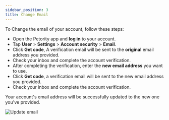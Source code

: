 ```yaml
---
sidebar_position: 3
title: Change Email
---
```


To Change the email of your account, follow these steps:

+ Open the Petority app and **log in** to your account.
+ Tap **User** > **Settings** > **Account security** > **Email**.
+ Click **Get code**, A verification email will be sent to the **original** email address you provided.
+ Check your inbox and complete the account verification.
+ After completing the verification, enter the **new email address** you want to use.
+ Click **Get code**, a verification email will be sent to the new email address you provided.
+ Check your inbox and complete the account verification.

Your account's email address will be successfully updated to the new one you've provided.

![Update email](/img/change.gif)

